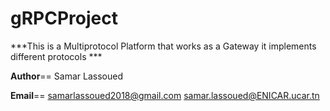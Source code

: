 # gRPCProject

***This is a Multiprotocol Platform that works as  a Gateway
it implements different protocols ***


__Author__== Samar Lassoued

__Email__== samarlassoued2018@gmail.com samar.lassoued@ENICAR.ucar.tn

